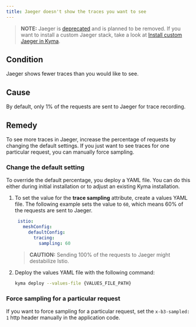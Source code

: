 ```yaml
---
title: Jaeger doesn't show the traces you want to see
---
```


> **NOTE:** Jaeger is [deprecated](https://kyma-project.io/blog/jaeger-deprecation) and is planned to be removed. If you want to install a custom Jaeger stack, take a look at [Install custom Jaeger in Kyma](https://github.com/kyma-project/examples/tree/main/jaeger).

## Condition

Jaeger shows fewer traces than you would like to see.

## Cause

By default, only 1% of the requests are sent to Jaeger for trace recording.

## Remedy

To see more traces in Jaeger, increase the percentage of requests by changing the default settings.
If you just want to see traces for one particular request, you can manually force sampling.

### Change the default setting

To override the default percentage, you deploy a YAML file. You can do this either during initial installation or to adjust an existing Kyma installation.

1. To set the value for the **trace sampling** attribute, create a values YAML file.
   The following example sets the value to `60`, which means 60% of the requests are sent to Jaeger.

   ```yaml
    istio:
      meshConfig:
        defaultConfig:
          tracing:
            sampling: 60
   ```

   > **CAUTION:** Sending 100% of the requests to Jaeger might destabilize Istio.

2. Deploy the values YAML file with the following command:

   ```bash
   kyma deploy --values-file {VALUES_FILE_PATH}
   ```

### Force sampling for a particular request

If you want to force sampling for a particular request, set the `x-b3-sampled: 1` http header manually in the application code.
